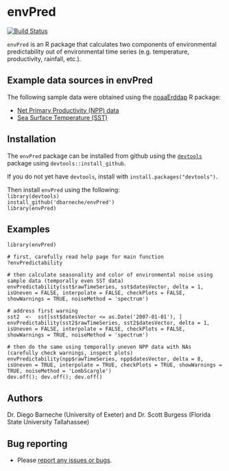 envPred
==========



[![Build Status](https://api.travis-ci.org/dbarneche/envPred.png?branch=master)](https://travis-ci.org/dbarneche/envPred)

`envPred` is an R package that calculates two components of environmental predictability out of environmental time series (e.g. temperature, productivity, rainfall, etc.).

## Example data sources in envPred 

The following sample data were obtained using the [noaaErddap](https://github.com/dbarneche/noaaErddap/) R package:

* [Net Primary Productivity (NPP) data](http://coastwatch.pfeg.noaa.gov/erddap/griddap/erdPPbfp18day.html)
* [Sea Surface Temperature (SST)](http://www.esrl.noaa.gov/psd/data/gridded/data.noaa.oisst.v2.highres.html)

## Installation

The `envPred` package can be installed from github using the [`devtools`](https://cran.r-project.org/web/packages/devtools/index.html) package using `devtools::install_github`.

If you do not yet have `devtools`, install with `install.packages("devtools")`.

Then install `envPred` using the following:  
`library(devtools)`  
`install_github('dbarneche/envPred')`  
`library(envPred)`

## Examples

```
library(envPred)

# first, carefully read help page for main function
?envPredictability

# then calculate seasonality and color of environmental noise using sample data (temporally even SST data)
envPredictability(sst$rawTimeSeries, sst$datesVector, delta = 1, isUneven = FALSE, interpolate = FALSE, checkPlots = FALSE, showWarnings = TRUE, noiseMethod = 'spectrum')

# address first warning
sst2  <-  sst[sst$datesVector <= as.Date('2007-01-01'), ]
envPredictability(sst2$rawTimeSeries, sst2$datesVector, delta = 1, isUneven = FALSE, interpolate = FALSE, checkPlots = FALSE, showWarnings = TRUE, noiseMethod = 'spectrum')

# then do the same using temporally uneven NPP data with NAs (carefully check warnings, inspect plots)
envPredictability(npp$rawTimeSeries, npp$datesVector, delta = 8, isUneven = TRUE, interpolate = TRUE, checkPlots = TRUE, showWarnings = TRUE, noiseMethod = 'LombScargle')
dev.off(); dev.off(); dev.off()
```
## Authors

Dr. Diego Barneche (University of Exeter) and Dr. Scott Burgess (Florida State University Tallahassee)

## Bug reporting

* Please [report any issues or bugs](https://github.com/dbarneche/envPred/issues).
